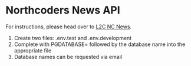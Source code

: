 # Northcoders News API

For instructions, please head over to [L2C NC News](https://l2c.northcoders.com/courses/be/nc-news).

1. Create two files: .env.test and .env.development
2. Complete with PGDATABASE= followed by the database name into the appropriate file
3. Database names can be requested via email




